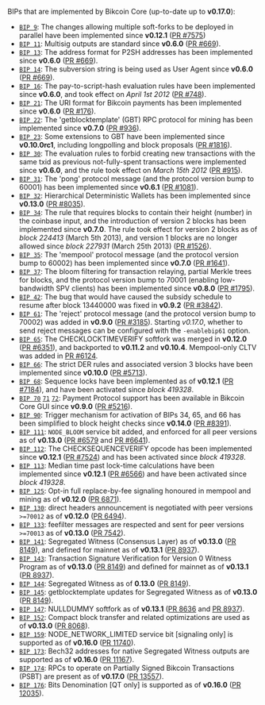 BIPs that are implemented by Bikcoin Core (up-to-date up to **v0.17.0**):

* [`BIP 9`](https://github.com/bikcoin/bips/blob/master/bip-0009.mediawiki): The changes allowing multiple soft-forks to be deployed in parallel have been implemented since **v0.12.1**  ([PR #7575](https://github.com/bikcoin/bikcoin/pull/7575))
* [`BIP 11`](https://github.com/bikcoin/bips/blob/master/bip-0011.mediawiki): Multisig outputs are standard since **v0.6.0** ([PR #669](https://github.com/bikcoin/bikcoin/pull/669)).
* [`BIP 13`](https://github.com/bikcoin/bips/blob/master/bip-0013.mediawiki): The address format for P2SH addresses has been implemented since **v0.6.0** ([PR #669](https://github.com/bikcoin/bikcoin/pull/669)).
* [`BIP 14`](https://github.com/bikcoin/bips/blob/master/bip-0014.mediawiki): The subversion string is being used as User Agent since **v0.6.0** ([PR #669](https://github.com/bikcoin/bikcoin/pull/669)).
* [`BIP 16`](https://github.com/bikcoin/bips/blob/master/bip-0016.mediawiki): The pay-to-script-hash evaluation rules have been implemented since **v0.6.0**, and took effect on *April 1st 2012* ([PR #748](https://github.com/bikcoin/bikcoin/pull/748)).
* [`BIP 21`](https://github.com/bikcoin/bips/blob/master/bip-0021.mediawiki): The URI format for Bikcoin payments has been implemented since **v0.6.0** ([PR #176](https://github.com/bikcoin/bikcoin/pull/176)).
* [`BIP 22`](https://github.com/bikcoin/bips/blob/master/bip-0022.mediawiki): The 'getblocktemplate' (GBT) RPC protocol for mining has been implemented since **v0.7.0** ([PR #936](https://github.com/bikcoin/bikcoin/pull/936)).
* [`BIP 23`](https://github.com/bikcoin/bips/blob/master/bip-0023.mediawiki): Some extensions to GBT have been implemented since **v0.10.0rc1**, including longpolling and block proposals ([PR #1816](https://github.com/bikcoin/bikcoin/pull/1816)).
* [`BIP 30`](https://github.com/bikcoin/bips/blob/master/bip-0030.mediawiki): The evaluation rules to forbid creating new transactions with the same txid as previous not-fully-spent transactions were implemented since **v0.6.0**, and the rule took effect on *March 15th 2012* ([PR #915](https://github.com/bikcoin/bikcoin/pull/915)).
* [`BIP 31`](https://github.com/bikcoin/bips/blob/master/bip-0031.mediawiki): The 'pong' protocol message (and the protocol version bump to 60001) has been implemented since **v0.6.1** ([PR #1081](https://github.com/bikcoin/bikcoin/pull/1081)).
* [`BIP 32`](https://github.com/bikcoin/bips/blob/master/bip-0032.mediawiki): Hierarchical Deterministic Wallets has been implemented since **v0.13.0** ([PR #8035](https://github.com/bikcoin/bikcoin/pull/8035)).
* [`BIP 34`](https://github.com/bikcoin/bips/blob/master/bip-0034.mediawiki): The rule that requires blocks to contain their height (number) in the coinbase input, and the introduction of version 2 blocks has been implemented since **v0.7.0**. The rule took effect for version 2 blocks as of *block 224413* (March 5th 2013), and version 1 blocks are no longer allowed since *block 227931* (March 25th 2013) ([PR #1526](https://github.com/bikcoin/bikcoin/pull/1526)).
* [`BIP 35`](https://github.com/bikcoin/bips/blob/master/bip-0035.mediawiki): The 'mempool' protocol message (and the protocol version bump to 60002) has been implemented since **v0.7.0** ([PR #1641](https://github.com/bikcoin/bikcoin/pull/1641)).
* [`BIP 37`](https://github.com/bikcoin/bips/blob/master/bip-0037.mediawiki): The bloom filtering for transaction relaying, partial Merkle trees for blocks, and the protocol version bump to 70001 (enabling low-bandwidth SPV clients) has been implemented since **v0.8.0** ([PR #1795](https://github.com/bikcoin/bikcoin/pull/1795)).
* [`BIP 42`](https://github.com/bikcoin/bips/blob/master/bip-0042.mediawiki): The bug that would have caused the subsidy schedule to resume after block 13440000 was fixed in **v0.9.2** ([PR #3842](https://github.com/bikcoin/bikcoin/pull/3842)).
* [`BIP 61`](https://github.com/bikcoin/bips/blob/master/bip-0061.mediawiki): The 'reject' protocol message (and the protocol version bump to 70002) was added in **v0.9.0** ([PR #3185](https://github.com/bikcoin/bikcoin/pull/3185)). Starting *v0.17.0*, whether to send reject messages can be configured with the `-enablebip61` option.
* [`BIP 65`](https://github.com/bikcoin/bips/blob/master/bip-0065.mediawiki): The CHECKLOCKTIMEVERIFY softfork was merged in **v0.12.0** ([PR #6351](https://github.com/bikcoin/bikcoin/pull/6351)), and backported to **v0.11.2** and **v0.10.4**. Mempool-only CLTV was added in [PR #6124](https://github.com/bikcoin/bikcoin/pull/6124).
* [`BIP 66`](https://github.com/bikcoin/bips/blob/master/bip-0066.mediawiki): The strict DER rules and associated version 3 blocks have been implemented since **v0.10.0** ([PR #5713](https://github.com/bikcoin/bikcoin/pull/5713)).
* [`BIP 68`](https://github.com/bikcoin/bips/blob/master/bip-0068.mediawiki): Sequence locks have been implemented as of **v0.12.1**  ([PR #7184](https://github.com/bikcoin/bikcoin/pull/7184)), and have been activated since *block 419328*.
* [`BIP 70`](https://github.com/bikcoin/bips/blob/master/bip-0070.mediawiki) [`71`](https://github.com/bikcoin/bips/blob/master/bip-0071.mediawiki) [`72`](https://github.com/bikcoin/bips/blob/master/bip-0072.mediawiki): Payment Protocol support has been available in Bikcoin Core GUI since **v0.9.0** ([PR #5216](https://github.com/bikcoin/bikcoin/pull/5216)).
* [`BIP 90`](https://github.com/bikcoin/bips/blob/master/bip-0090.mediawiki): Trigger mechanism for activation of BIPs 34, 65, and 66 has been simplified to block height checks since **v0.14.0** ([PR #8391](https://github.com/bikcoin/bikcoin/pull/8391)).
* [`BIP 111`](https://github.com/bikcoin/bips/blob/master/bip-0111.mediawiki): `NODE_BLOOM` service bit added, and enforced for all peer versions as of **v0.13.0** ([PR #6579](https://github.com/bikcoin/bikcoin/pull/6579) and [PR #6641](https://github.com/bikcoin/bikcoin/pull/6641)).
* [`BIP 112`](https://github.com/bikcoin/bips/blob/master/bip-0112.mediawiki): The CHECKSEQUENCEVERIFY opcode has been implemented since **v0.12.1** ([PR #7524](https://github.com/bikcoin/bikcoin/pull/7524)) and has been activated since *block 419328*.
* [`BIP 113`](https://github.com/bikcoin/bips/blob/master/bip-0113.mediawiki): Median time past lock-time calculations have been implemented since **v0.12.1** ([PR #6566](https://github.com/bikcoin/bikcoin/pull/6566)) and have been activated since *block 419328*.
* [`BIP 125`](https://github.com/bikcoin/bips/blob/master/bip-0125.mediawiki): Opt-in full replace-by-fee signaling honoured in mempool and mining as of **v0.12.0** ([PR 6871](https://github.com/bikcoin/bikcoin/pull/6871)).
* [`BIP 130`](https://github.com/bikcoin/bips/blob/master/bip-0130.mediawiki): direct headers announcement is negotiated with peer versions `>=70012` as of **v0.12.0** ([PR 6494](https://github.com/bikcoin/bikcoin/pull/6494)).
* [`BIP 133`](https://github.com/bikcoin/bips/blob/master/bip-0133.mediawiki): feefilter messages are respected and sent for peer versions `>=70013` as of **v0.13.0** ([PR 7542](https://github.com/bikcoin/bikcoin/pull/7542)).
* [`BIP 141`](https://github.com/bikcoin/bips/blob/master/bip-0141.mediawiki): Segregated Witness (Consensus Layer) as of **v0.13.0** ([PR 8149](https://github.com/bikcoin/bikcoin/pull/8149)), and defined for mainnet as of **v0.13.1** ([PR 8937](https://github.com/bikcoin/bikcoin/pull/8937)).
* [`BIP 143`](https://github.com/bikcoin/bips/blob/master/bip-0143.mediawiki): Transaction Signature Verification for Version 0 Witness Program as of **v0.13.0** ([PR 8149](https://github.com/bikcoin/bikcoin/pull/8149)) and defined for mainnet as of **v0.13.1** ([PR 8937](https://github.com/bikcoin/bikcoin/pull/8937)).
* [`BIP 144`](https://github.com/bikcoin/bips/blob/master/bip-0144.mediawiki): Segregated Witness as of **0.13.0** ([PR 8149](https://github.com/bikcoin/bikcoin/pull/8149)).
* [`BIP 145`](https://github.com/bikcoin/bips/blob/master/bip-0145.mediawiki): getblocktemplate updates for Segregated Witness as of **v0.13.0** ([PR 8149](https://github.com/bikcoin/bikcoin/pull/8149)).
* [`BIP 147`](https://github.com/bikcoin/bips/blob/master/bip-0147.mediawiki): NULLDUMMY softfork as of **v0.13.1** ([PR 8636](https://github.com/bikcoin/bikcoin/pull/8636) and [PR 8937](https://github.com/bikcoin/bikcoin/pull/8937)).
* [`BIP 152`](https://github.com/bikcoin/bips/blob/master/bip-0152.mediawiki): Compact block transfer and related optimizations are used as of **v0.13.0** ([PR 8068](https://github.com/bikcoin/bikcoin/pull/8068)).
* [`BIP 159`](https://github.com/bikcoin/bips/blob/master/bip-0159.mediawiki): NODE_NETWORK_LIMITED service bit [signaling only] is supported as of **v0.16.0** ([PR 11740](https://github.com/bikcoin/bikcoin/pull/11740)).
* [`BIP 173`](https://github.com/bikcoin/bips/blob/master/bip-0173.mediawiki): Bech32 addresses for native Segregated Witness outputs are supported as of **v0.16.0** ([PR 11167](https://github.com/bikcoin/bikcoin/pull/11167)).
* [`BIP 174`](https://github.com/bikcoin/bips/blob/master/bip-0174.mediawiki): RPCs to operate on Partially Signed Bikcoin Transactions (PSBT) are present as of **v0.17.0** ([PR 13557](https://github.com/bikcoin/bikcoin/pull/13557)).
* [`BIP 176`](https://github.com/bikcoin/bips/blob/master/bip-0176.mediawiki): Bits Denomination [QT only] is supported as of **v0.16.0** ([PR 12035](https://github.com/bikcoin/bikcoin/pull/12035)).
